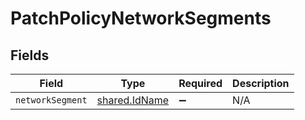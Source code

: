 # PatchPolicyNetworkSegments


## Fields

| Field                                                 | Type                                                  | Required                                              | Description                                           |
| ----------------------------------------------------- | ----------------------------------------------------- | ----------------------------------------------------- | ----------------------------------------------------- |
| `networkSegment`                                      | [shared.IdName](../../../sdk/models/shared/idname.md) | :heavy_minus_sign:                                    | N/A                                                   |
